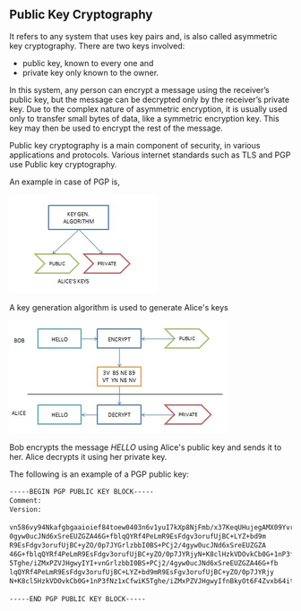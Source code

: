 ##	Public Key Cryptography

It refers to any system that uses key pairs and, is also called asymmetric key cryptography.
There are two keys involved: 
* public key, known to every one and  
* private key only known to the owner.  

In this system, any person can encrypt a message using the receiver’s public key, 
but the message can be decrypted only by the receiver’s private key.
Due to the complex nature of asymmetric encryption, it is usually used only to transfer small bytes of data, 
like a symmetric encryption key. This key may then be used to encrypt the rest of the message.

Public key cryptography is a main component of security, in various applications and protocols. 
Various internet standards such as TLS and PGP use Public key cryptography. 

An example in case of PGP is,

![pkc1.jpg](/assets/pkc2.JPG)

A key generation algorithm is used to generate Alice's keys

![pkc2.jpg](/assets/pkc1.JPG)

Bob encrypts the message _HELLO_ using Alice's public key and sends it to her. Alice decrypts it using her private key.

The following is an example of a PGP public key:
```
-----BEGIN PGP PUBLIC KEY BLOCK-----
Comment:
Version:

vn586vy94Nkafgbgaaioief84toew0403n6v1yuI7kXp8NjFmb/x37KeqUHujegAMX09YvrEUeyzSrO2FwKgBisIy/
0gyw0ucJNd6xSreEUZGZA46G+fblqQYRf4PeLmR9EsFdgv3orufUjBC+LYZ+bd9m
R9EsFdgv3orufUjBC+yZO/0p7JYGrlzbbI0BS+PCj2/4gyw0ucJNd6xSreEUZGZA
46G+fblqQYRf4PeLmR9EsFdgv3orufUjBC+yZO/0p7JYRjyN+K8clHzkVDOvkCb0G+1nP3fNz1xCfwiK
5Tghe/iZMxPZVJHgwyIYI+vnGrlzbbI0BS+PCj2/4gyw0ucJNd6xSreEUZGZA46G+fb
lqQYRf4PeLmR9EsFdgv3orufUjBC+LYZ+bd9mR9EsFgv3orufUjBC+yZO/0p7JYRjy
N+K8cl5HzkVDOvkCb0G+1nP3fNz1xCfwiK5Tghe/iZMxPZVJHgwyIfnBkyOt6F4Zvxb64itvn3784ft5f936

-----END PGP PUBLIC KEY BLOCK-----
```
